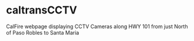 # caltransCCTV
CalFire webpage displaying CCTV Cameras along HWY 101 from just North of Paso Robles to Santa Maria
